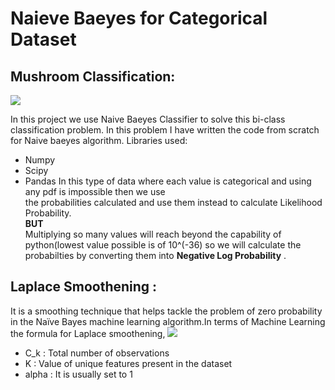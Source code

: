 # Naieve Baeyes for Categorical Dataset
## Mushroom Classification:
![](https://miro.medium.com/max/6190/1*39U1Ln3tSdFqsfQy6ndxOA.png)


In this project we use Naive Baeyes Classifier to solve this bi-class classification problem. In this problem I have written the code from scratch for 
Naive baeyes algorithm.
Libraries used:
- Numpy 
- Scipy
- Pandas
In this type of data where each value is categorical and using any pdf is impossible then we use \
 the probabilities calculated and use them instead to calculate Likelihood Probability. \
**BUT**\
Multiplying so many values will reach beyond the capability of python(lowest value possible is of 10^(-36) so we will calculate the probabilties by converting them into **Negative Log Probability** .

## Laplace Smoothening :
It is a smoothing technique that helps tackle the problem of zero probability in the Naïve Bayes machine learning algorithm.In terms of Machine Learning the formula for Laplace smoothening,
![](https://miro.medium.com/max/700/1*1Fe0yGNqyNa9_EihzSZ4DQ.png)
- C_k : Total number of observations
- K : Value of unique features present in the dataset
- alpha : It is usually set to 1
